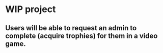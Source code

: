 <h1>WIP project</h1>
<h2>Users will be able to request an admin to complete (acquire trophies) for them in a video game.</h2>
